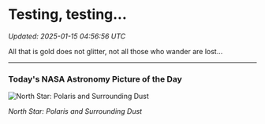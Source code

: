 # Testing, testing...

_Updated: 2025-01-15 04:56:56 UTC_

All that is gold does not glitter, not all those who wander are lost...

---

### Today's NASA Astronomy Picture of the Day

![North Star: Polaris and Surrounding Dust](https://apod.nasa.gov/apod/image/2501/PolarisIfn_Coverta_960.jpg)

*North Star: Polaris and Surrounding Dust*
